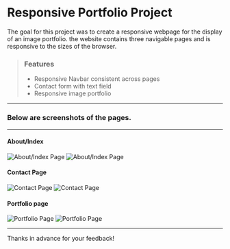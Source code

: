 # Responsive Portfolio Project 
The goal for this project was to create a responsive webpage for the display of an image portfolio. the website contains three navigable pages and is responsive to the sizes of the browser.

>### Features
>- Responsive Navbar consistent across pages
>- Contact form with text field
>- Responsive image portfolio
---
### Below are screenshots of the pages.
---

#### About/Index
![About/Index Page](images/aboutwide.jpeg)
![About/Index Page](images/aboutnarrow.jpeg)

#### Contact Page
![Contact Page](images/contactwide.jpeg)
![Contact Page](images/contactnarrow.jpeg)

#### Portfolio page
![Portfolio Page](images/portfoliowide.jpeg)
![Portfolio Page](images/portfolionarrow.jpeg)

---

Thanks in advance for your feedback!